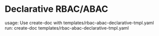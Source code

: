 # Declarative RBAC/ABAC

usage: Use create-doc with templates/rbac-abac-declarative-tmpl.yaml
run: create-doc templates/rbac-abac-declarative-tmpl.yaml
